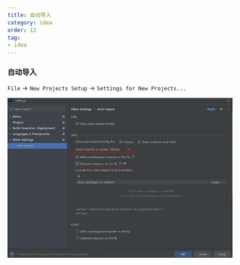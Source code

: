 ```yaml
---
title: 自动导入
category: idea
order: 12
tag:
- idea
---
```


### 自动导入

`File` -> `New Projects Setup` -> `Settings for New Projects...`

![idea-auto-import.png](/images/idea/idea-auto-import.png)